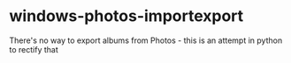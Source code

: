 # windows-photos-importexport
There's no way to export albums from Photos - this is an attempt in python to rectify that
